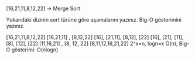 [16,21,11,8,12,22] -> Merge Sort

Yukarıdaki dizinin sort türüne göre aşamalarını yazınız.
Big-O gösterimini yazınız.

[16,21,11,8,12,22]
[16,21,11] , [8,12,22]
[16], [21,11], [8,12], [22]
[16], [21], [11], [8], [12], [22]
[11,16,21] , [8, 12, 22]
[8,11,12,16,21,22]
2^x=n, logn=x
O(n),
Big-O gösterimi: O(nlogn)